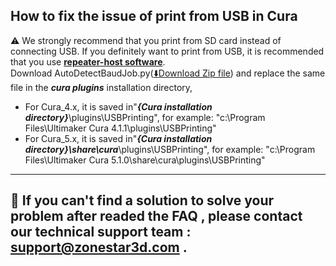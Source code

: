 ## How to fix the issue of print from USB in Cura
:warning: We strongly recommend that you print from SD card instead of connecting USB. If you definitely want to print from USB, it is recommended that you use [**repeater-host software**](https://www.repetier.com/download-now/).    
Download AutoDetectBaudJob.py([:arrow_down:Download Zip file](./AutoDetectBaudJob.zip)) and replace the same file in the ***cura plugins*** installation directory, 
- For Cura_4.x, it is saved in"***{Cura installation directory}***\plugins\USBPrinting", for example: "c:\Program Files\Ultimaker Cura 4.1.1\plugins\USBPrinting"
- For Cura_5.x, it is saved in"***{Cura installation directory}\share\cura***\plugins\USBPrinting", for example: "c:\Program Files\Ultimaker Cura 5.1.0\share\cura\plugins\USBPrinting"

--------
## :email: If you can't find a solution to solve your problem after readed the FAQ , please contact our technical support team : support@zonestar3d.com .
